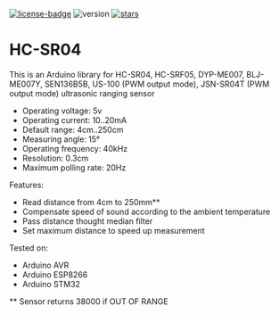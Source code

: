 [![license-badge][]][license] ![version] [![stars][]][stargazers]

# HС-SR04
This is an Arduino library for HC-SR04, HC-SRF05, DYP-ME007, BLJ-ME007Y, SEN136B5B, US-100 (PWM output mode), JSN-SR04T (PWM output mode) ultrasonic ranging sensor

- Operating voltage:    5v
- Operating current:    10..20mA
- Default range:        4cm..250cm
- Measuring angle:      15°
- Operating frequency:  40kHz
- Resolution:           0.3cm
- Maximum polling rate: 20Hz

Features:
- Read distance from 4cm to 250mm**
- Compensate speed of sound according to the ambient temperature
- Pass distance thought median filter
- Set maximum distance to speed up measurement

Tested on:

- Arduino AVR
- Arduino ESP8266
- Arduino STM32

** Sensor returns 38000 if OUT OF RANGE

[license]:       https://choosealicense.com/licenses/gpl-3.0/
[license-badge]: https://img.shields.io/aur/license/yaourt.svg
[version]:       https://img.shields.io/badge/Version-1.2.0-green.svg
[stars]:         https://img.shields.io/github/stars/enjoyneering/HCSR04.svg
[stargazers]:    https://github.com/enjoyneering/HCSR04/stargazers
